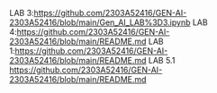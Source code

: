  LAB 3:https://github.com/2303A52416/GEN-AI-2303A52416/blob/main/Gen_AI_LAB%3D3.ipynb
LAB  4:https://github.com/2303A52416/GEN-AI-2303A52416/blob/main/README.md
LAB  1:https://github.com/2303A52416/GEN-AI-2303A52416/blob/main/README.md
LAB 5.1 https://github.com/2303A52416/GEN-AI-2303A52416/blob/main/README.md
